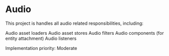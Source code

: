 # Audio
This project is handles all audio related responsibilities, including:

Audio asset loaders
Audio asset stores
Audio filters
Audio components (for entity attachment)
Audio listeners

Implementation priority: Moderate
